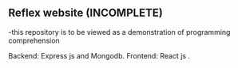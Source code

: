 ## Reflex website (INCOMPLETE)
-this repository is to be viewed as a demonstration of programming comprehension 

Backend: Express js and Mongodb.
Frontend: React js .
